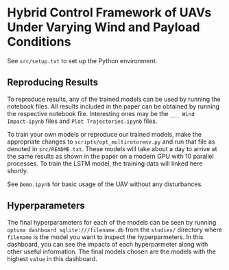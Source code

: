 # Hybrid Control Framework of UAVs Under Varying Wind and Payload Conditions

See `src/setup.txt` to set up the Python environment.

## Reproducing Results

To reproduce results, any of the trained models can be used by running the notebook files. All results included in the paper can be obtained by running the respective notebook file. Interesting ones may be the `___ Wind Impact.ipynb` files and `Plot Trajectories.ipynb` files. 

To train your own models or reproduce our trained models, make the appropriate changes to `scripts/opt_multirotorenv.py` and run that file as denoted in `src/README.txt`. These models will take about a day to arrive at the same results as shown in the paper on a modern GPU with 10 parallel processes. To train the LSTM model, the training data will linked here shortly. 

See `Demo.ipynb` for basic usage of the UAV without any disturbances.

## Hyperparameters

The final hyperparameters for each of the models can be seen by running `optuna dashboard sqlite:///filename.db` from the `studies/` directory where `filename` is the model you want to inspect the hyperparmeters. In this dashboard, you can see the impacts of each hyperparmeter along with other useful information. The final models chosen are the models with the highest `value` in this dashboard.
